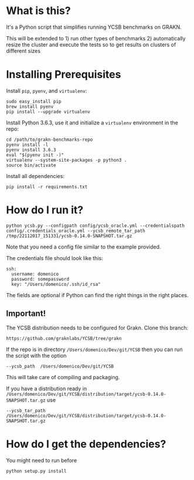 # What is this?

It's a Python script that simplifies running YCSB benchmarks on GRAKN.

This will be extended to 1) run other types of benchmarks 2) automatically resize the cluster and
execute the tests so to get results on clusters of different sizes

# Installing Prerequisites

Install `pip`, `pyenv`, and `virtualenv`:
```
sudo easy_install pip
brew install pyenv
pip install --upgrade virtualenv
```

Install Python 3.6.3, use it and initialize a `virtualenv` environment in the repo:
```
cd /path/to/grakn-benchmarks-repo
pyenv install -l
pyenv install 3.6.3
eval "$(pyenv init -)"
virtualenv --system-site-packages -p python3 .
source bin/activate
```

Install all dependencies:
```
pip install -r requirements.txt
```

# How do I run it?

```
python ycsb.py --configpath config/ycsb_oracle.yml --credentialspath config/.credentials_oracle.yml --ycsb_remote_tar_path /tmp/22112017_151331/ycsb-0.14.0-SNAPSHOT.tar.gz
```

Note that you need a config file similar to the example provided.

The credentials file should look like this:

```
ssh:
  username: domenico
  password: somepassword
  key: "/Users/domenico/.ssh/id_rsa"
```

The fields are optional if Python can find the right things in the right places.

## Important!

The YCSB distribution needs to be configured for Grakn.
Clone this branch:

```
https://github.com/graknlabs/YCSB/tree/grakn
```

If the repo is in directory `/Users/domenico/Dev/git/YCSB` then you can run the script with the option

```
--ycsb_path  /Users/domenico/Dev/git/YCSB
```

This will take care of compiling and packaging.

If you have a distribution ready in `/Users/domenico/Dev/git/YCSB/distribution/target/ycsb-0.14.0-SNAPSHOT.tar.gz` use

```
--ycsb_tar_path  /Users/domenico/Dev/git/YCSB/distribution/target/ycsb-0.14.0-SNAPSHOT.tar.gz
```


# How do I get the dependencies?

You might need to run before

```
python setup.py install
```

